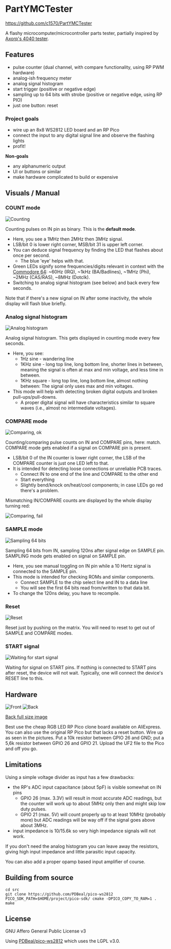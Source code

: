 # PartYMCTester
https://github.com/c1570/PartYMCTester

A flashy microcomputer/microcontroller parts tester,
partially inspired by [Axorp's 4040 tester](https://www.forum64.de/index.php?thread/154947-axorps-logic-schaltung-4040-7400-eine-m%C3%B6gliche-reparatur-hilfe/).

## Features
* pulse counter (dual channel, with compare functionality, using RP PWM hardware)
* analog-ish frequency meter
* analog signal histogram
* start trigger (positive or negative edge)
* sampling up to 64 bits with strobe (positive or negative edge, using RP PIO)
* just one button: reset

### Project goals
* wire up an 8x8 WS2812 LED board and an RP Pico
* connect the input to any digital signal line and observe the flashing lights
* profit!

**Non-goals**
* any alphanumeric output
* UI or buttons or similar
* make hardware complicated to build or expensive

## Visuals / Manual

### COUNT mode

![Counting](docs/counting.gif)

Counting pulses on IN pin as binary. This is the **default mode**.
* Here, you see a 1MHz then 2MHz then 3MHz signal.
* LSB/bit 0 is lower right corner, MSB/bit 31 is upper left corner.
* You can deduce signal frequency by finding the LED that flashes about once per second.
  * The blue 'eye' helps with that.
* Green LEDs signify some frequencies/digits relevant in context with the [Commodore 64](https://en.wikipedia.org/wiki/Commodore_64): ~60Hz (IRQ), ~1kHz (BA/Badlines), ~1MHz (Phi), ~2MHz (CAS/RAS), ~8MHz (Dotclk).
* Switching to analog signal histogram (see below) and back every few seconds.

Note that if there's a new signal on IN after some inactivity, the whole display will flash blue briefly.

### Analog signal histogram

![Analog histogram](docs/histogram.gif)

Analog signal histogram. This gets displayed in counting mode every few seconds.
* Here, you see:
  * 1Hz sine - wandering line
  * 1KHz sine - long top line, long bottom line, shorter lines in between, meaning the signal is often at max and min voltage, and less time in between.
  * 1KHz square - long top line, long bottom line, almost nothing between: The signal only uses max and min voltages.
* This mode will help with detecting broken digital outputs and broken pull-ups/pull-downs.
  * A proper digital signal will have characteristics similar to square waves (i.e., almost no intermediate voltages).

### COMPARE mode

![Comparing, ok](docs/compareok.gif)

Counting/comparing pulse counts on IN and COMPARE pins, here: match. COMPARE mode gets enabled if a signal on COMPARE pin is present.
* LSB/bit 0 of the IN counter is lower right corner, the LSB of the COMPARE counter is just one LED left to that.
* It is intended for detecting loose connections or unreliable PCB traces.
  * Connect IN to one end of the line and COMPARE to the other end
  * Start everything
  * Slightly bend/knock on/heat/cool components; in case LEDs go red there's a problem.

Mismatching IN/COMPARE counts are displayed by the whole display turning red:

![Comparing, fail](docs/comparefail.gif)

### SAMPLE mode

![Sampling 64 bits](docs/sampling.gif)

Sampling 64 bits from IN, sampling 120ns after signal edge on SAMPLE pin. SAMPLING mode gets enabled on signal on SAMPLE pin.
* Here, you see manual toggling on IN pin while a 10 Hertz signal is connected to the SAMPLE pin.
* This mode is intended for checking ROMs and similar components.
  * Connect SAMPLE to the chip select line and IN to a data line
  * You will see the first 64 bits read from/written to that data bit.
* To change the 120ns delay, you have to recompile.

### Reset

![Reset](docs/reset.gif)

Reset just by pushing on the matrix.
You will need to reset to get out of SAMPLE and COMPARE modes.

### START signal

![Waiting for start signal](docs/waiting.gif)

Waiting for signal on START pins.
If nothing is connected to START pins after reset, the device will not wait.
Typically, one will connect the device's RESET line to this.

## Hardware

![Front](docs/front_small.jpg)
![Back](docs/back_small.jpg)

[Back full size image](docs/back_full.jpg)

Best use the cheap RGB LED RP Pico clone board available on AliExpress.
You can also use the original RP Pico but that lacks a reset button.
Wire up as seen in the pictures.
Put a 10k resistor between GPIO 26 and GND; put a 5,6k resistor between GPIO 26 and GPIO 21.
Upload the UF2 file to the Pico and off you go.

## Limitations

Using a simple voltage divider as input has a few drawbacks:
* the RP's ADC input capacitance (about 5pF) is visible somewhat on IN pins
  * GPIO 26 (max. 3.3V) will result in most accurate ADC readings, but the counter will work up to about 5MHz only then and might skip low duty pulses.
  * GPIO 21 (max. 5V) will count properly up to at least 10MHz (probably more) but ADC readings will be way off if the signal goes above about 3MHz.
* input impedance is 10/15.6k so very high impedance signals will not work.

If you don't need the analog histogram you can leave away the resistors, giving high input impedance and little parasitic input capacity.

You can also add a proper opamp based input amplifier of course.

## Building from source
```
cd src
git clone https://github.com/PDBeal/pico-ws2812
PICO_SDK_PATH=$HOME/project/pico-sdk/ cmake -DPICO_COPY_TO_RAM=1 .
make
```

## License
GNU Affero General Public License v3

Using [PDBeal/pico-ws2812](https://github.com/PDBeal/pico-ws2812) which uses the LGPL v3.0.
